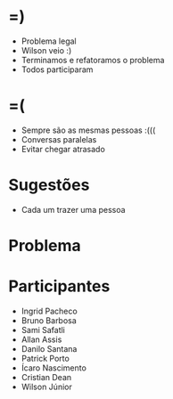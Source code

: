 =)
==

- Problema legal
- Wilson veio :)
- Terminamos e refatoramos o problema
- Todos participaram

=(
==

- Sempre são as mesmas pessoas :(((
- Conversas paralelas
- Evitar chegar atrasado

Sugestões
=========

- Cada um trazer uma pessoa

Problema
========

Participantes
=============

- Ingrid Pacheco
- Bruno Barbosa
- Sami Safatli
- Allan Assis
- Danilo Santana
- Patrick Porto
- Ícaro Nascimento
- Cristian Dean
- Wilson Júnior